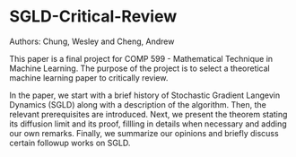 # SGLD-Critical-Review

Authors: Chung, Wesley and Cheng, Andrew

This paper is a final project for COMP 599 - Mathematical Technique in Machine Learning. 
The purpose of the project is to select a theoretical machine learning paper to critically review. 

In the paper, we start with a brief history of Stochastic Gradient Langevin Dynamics (SGLD) along with a description of the algorithm. Then, the relevant prerequisites are introduced. Next, we present the theorem stating its diffusion limit and its proof, fillling in details when necessary and adding our own remarks. Finally, we summarize our opinions and briefly discuss certain followup works on SGLD.

